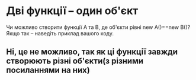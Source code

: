 # Дві функції – один об'єкт

Чи можливо створити функції A та B, де об'єкти рівні new A()==new B()?
Якщо так – наведіть приклад вашого коду.

## Ні, це не можливо, так як ці функції завжди створюють різні об'єкти(з різними посиланнями на них)
